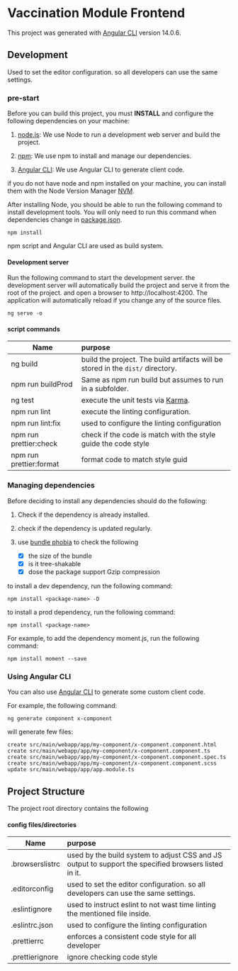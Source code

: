 # Vaccination Module Frontend

This project was generated with [Angular CLI](https://github.com/angular/angular-cli) version 14.0.6.

## Development

Used to set the editor configuration. so all developers can use the same settings.

### pre-start

Before you can build this project, you must **INSTALL** and configure the following dependencies on your machine:

1. [node.js](https://nodejs.org/en/): We use Node to run a development web server and build the project.

2. [npm](https://www.npmjs.com/): We use npm to install and manage our dependencies.

3. [Angular CLI](https://cli.angular.io/): We use Angular CLI to generate client code.

if you do not have node and npm installed on your machine, you can install them with the Node Version Manager [NVM](https://github.com/nvm-sh/nvm#install--update-script).

After installing Node, you should be able to run the following command to install development tools.
You will only need to run this command when dependencies change in [package.json](package.json).

```
npm install
```

npm script and Angular CLI are used as build system.

#### Development server

Run the following command to start the development server. the development server will automatically build the project and serve it from the root of the project.
and open a browser to http://localhost:4200. The application will automatically reload if you change any of the source files.

```
ng serve -o
```

#### script commands

| Name                    | purpose                                                                         |
| ----------------------- | :------------------------------------------------------------------------------ |
| ng build                | build the project. The build artifacts will be stored in the `dist/` directory. |
| npm run buildProd       | Same as npm run build but assumes to run in a subfolder.                        |
| ng test                 | execute the unit tests via [Karma](https://karma-runner.github.io).             |
| npm run lint            | execute the linting configuration.                                              |
| npm run lint:fix        | used to configure the linting configuration                                     |
| npm run prettier:check  | check if the code is match with the style guide the code style                  |
| npm run prettier:format | format code to match style guid                                                 |

### Managing dependencies

Before deciding to install any dependencies should do the following:

1. Check if the dependency is already installed.
2. check if the dependency is updated regularly.
3. use [bundle phobia](https://bundlephobia.com/) to check the following

   - [x] the size of the bundle
   - [x] is it tree-shakable
   - [x] dose the package support Gzip compression

to install a dev dependency, run the following command:

```
npm install <package-name> -D
```

to install a prod dependency, run the following command:

```
npm install <package-name>
```

For example, to add the dependency moment.js, run the following command:

```
npm install moment --save
```

### Using Angular CLI

You can also use [Angular CLI](https://github.com/angular/angular-cli) to generate some custom client code.

For example, the following command:

```
ng generate component x-component
```

will generate few files:

```
create src/main/webapp/app/my-component/x-component.component.html
create src/main/webapp/app/my-component/x-component.component.ts
create src/main/webapp/app/my-component/x-component.component.spec.ts
create src/main/webapp/app/my-component/x-component.component.scss
update src/main/webapp/app/app.module.ts
```

## Project Structure

The project root directory contains the following

#### config files/directories

| Name            | purpose                                                                                              |
| --------------- | :--------------------------------------------------------------------------------------------------- |
| .browserslistrc | used by the build system to adjust CSS and JS output to support the specified browsers listed in it. |
| .editorconfig   | used to set the editor configuration. so all developers can use the same settings.                   |
| .eslintignore   | used to instruct eslint to not wast time linting the mentioned file inside.                          |
| .eslintrc.json  | used to configure the linting configuration                                                          |
| .prettierrc     | enforces a consistent code style for all developer                                                   |
| .prettierignore | ignore checking code style                                                                           |
